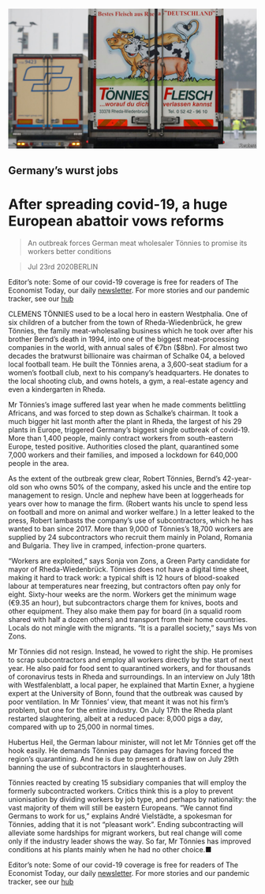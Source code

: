 ![](./images/20200725_EUP504.jpg)

## Germany’s wurst jobs

# After spreading covid-19, a huge European abattoir vows reforms

> An outbreak forces German meat wholesaler Tönnies to promise its workers better conditions

> Jul 23rd 2020BERLIN

Editor’s note: Some of our covid-19 coverage is free for readers of The Economist Today, our daily [newsletter](https://www.economist.com/https://my.economist.com/user#newsletter). For more stories and our pandemic tracker, see our [hub](https://www.economist.com//news/2020/03/11/the-economists-coverage-of-the-coronavirus)

CLEMENS TÖNNIES used to be a local hero in eastern Westphalia. One of six children of a butcher from the town of Rheda-Wiedenbrück, he grew Tönnies, the family meat-wholesaling business which he took over after his brother Bernd’s death in 1994, into one of the biggest meat-processing companies in the world, with annual sales of €7bn ($8bn). For almost two decades the bratwurst billionaire was chairman of Schalke 04, a beloved local football team. He built the Tönnies arena, a 3,600-seat stadium for a women’s football club, next to his company’s headquarters. He donates to the local shooting club, and owns hotels, a gym, a real-estate agency and even a kindergarten in Rheda.

Mr Tönnies’s image suffered last year when he made comments belittling Africans, and was forced to step down as Schalke’s chairman. It took a much bigger hit last month after the plant in Rheda, the largest of his 29 plants in Europe, triggered Germany’s biggest single outbreak of covid-19. More than 1,400 people, mainly contract workers from south-eastern Europe, tested positive. Authorities closed the plant, quarantined some 7,000 workers and their families, and imposed a lockdown for 640,000 people in the area.

As the extent of the outbreak grew clear, Robert Tönnies, Bernd’s 42-year-old son who owns 50% of the company, asked his uncle and the entire top management to resign. Uncle and nephew have been at loggerheads for years over how to manage the firm. (Robert wants his uncle to spend less on football and more on animal and worker welfare.) In a letter leaked to the press, Robert lambasts the company’s use of subcontractors, which he has wanted to ban since 2017. More than 9,000 of Tönnies’s 18,700 workers are supplied by 24 subcontractors who recruit them mainly in Poland, Romania and Bulgaria. They live in cramped, infection-prone quarters.

“Workers are exploited,” says Sonja von Zons, a Green Party candidate for mayor of Rheda-Wiedenbrück. Tönnies does not have a digital time sheet, making it hard to track work: a typical shift is 12 hours of blood-soaked labour at temperatures near freezing, but contractors often pay only for eight. Sixty-hour weeks are the norm. Workers get the minimum wage (€9.35 an hour), but subcontractors charge them for knives, boots and other equipment. They also make them pay for board (in a squalid room shared with half a dozen others) and transport from their home countries. Locals do not mingle with the migrants. “It is a parallel society,” says Ms von Zons.

Mr Tönnies did not resign. Instead, he vowed to right the ship. He promises to scrap subcontractors and employ all workers directly by the start of next year. He also paid for food sent to quarantined workers, and for thousands of coronavirus tests in Rheda and surroundings. In an interview on July 18th with Westfalenblatt, a local paper, he explained that Martin Exner, a hygiene expert at the University of Bonn, found that the outbreak was caused by poor ventilation. In Mr Tönnies’ view, that meant it was not his firm’s problem, but one for the entire industry. On July 17th the Rheda plant restarted slaughtering, albeit at a reduced pace: 8,000 pigs a day, compared with up to 25,000 in normal times.

Hubertus Heil, the German labour minister, will not let Mr Tönnies get off the hook easily. He demands Tönnies pay damages for having forced the region’s quarantining. And he is due to present a draft law on July 29th banning the use of subcontractors in slaughterhouses.

Tönnies reacted by creating 15 subsidiary companies that will employ the formerly subcontracted workers. Critics think this is a ploy to prevent unionisation by dividing workers by job type, and perhaps by nationality: the vast majority of them will still be eastern Europeans. “We cannot find Germans to work for us,” explains André Vielstädte, a spokesman for Tönnies, adding that it is not “pleasant work”. Ending subcontracting will alleviate some hardships for migrant workers, but real change will come only if the industry leader shows the way. So far, Mr Tönnies has improved conditions at his plants mainly when he had no other choice.■

Editor’s note: Some of our covid-19 coverage is free for readers of The Economist Today, our daily [newsletter](https://www.economist.com/https://my.economist.com/user#newsletter). For more stories and our pandemic tracker, see our [hub](https://www.economist.com//news/2020/03/11/the-economists-coverage-of-the-coronavirus)